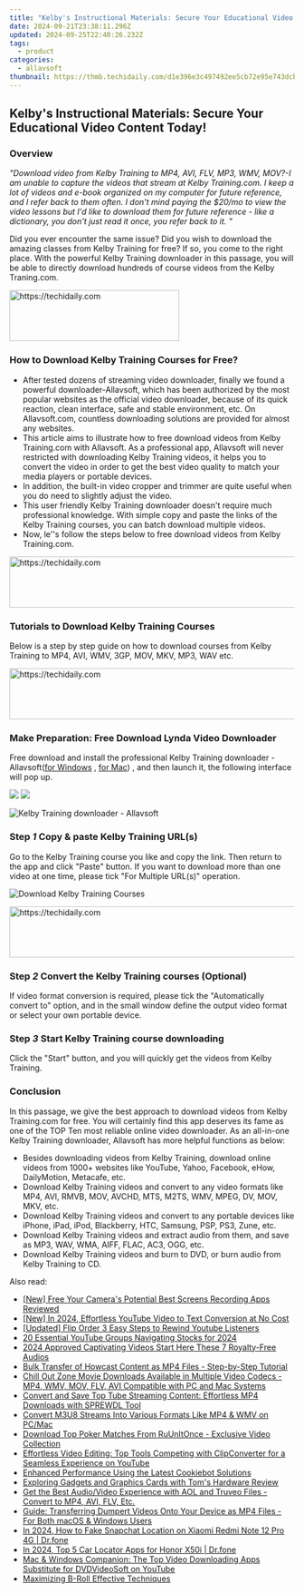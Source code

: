 ```yaml
---
title: "Kelby's Instructional Materials: Secure Your Educational Video Content Today!"
date: 2024-09-21T23:38:11.296Z
updated: 2024-09-25T22:40:26.232Z
tags:
  - product
categories:
  - allavsoft
thumbnail: https://thmb.techidaily.com/d1e396e3c497492ee5cb72e95e743dcb132cd92c3b826346b76ee873a38b74bb.jpg
---
```


## Kelby's Instructional Materials: Secure Your Educational Video Content Today!

### Overview

_"Download video from Kelby Training to MP4, AVI, FLV, MP3, WMV, MOV?-I am unable to capture the videos that stream at Kelby Training.com. I keep a lot of videos and e-book organized on my computer for future reference, and I refer back to them often. I don't mind paying the $20/mo to view the video lessons but I'd like to download them for future reference - like a dictionary, you don't just read it once, you refer back to it. "_

Did you ever encounter the same issue? Did you wish to download the amazing classes from Kelby Training for free? If so, you come to the right place. With the powerful Kelby Training downloader in this passage, you will be able to directly download hundreds of course videos from the Kelby Traning.com.

<!-- affiliate ads begin -->
<a href="https://aligracehair.sjv.io/c/5597632/2006941/19272" target="_top" id="2006941">
  <img src="//a.impactradius-go.com/display-ad/19272-2006941" border="0" alt="https://techidaily.com" width="300" height="90"/>
</a>
<img height="0" width="0" src="https://aligracehair.sjv.io/i/5597632/2006941/19272" style="position:absolute;visibility:hidden;" border="0" />
<!-- affiliate ads end -->

### How to Download Kelby Training Courses for Free?

* After tested dozens of streaming video downloader, finally we found a powerful downloader-Allavsoft, which has been authorized by the most popular websites as the official video downloader, because of its quick reaction, clean interface, safe and stable environment, etc. On Allavsoft.com, countless downloading solutions are provided for almost any websites.
* This article aims to illustrate how to free download videos from Kelby Training.com with Allavsoft. As a professional app, Allavsoft will never restricted with downloading Kelby Training videos, it helps you to convert the video in order to get the best video quality to match your media players or portable devices.
* In addition, the built-in video cropper and trimmer are quite useful when you do need to slightly adjust the video.
* This user friendly Kelby Training downloader doesn't require much professional knowledge. With simple copy and paste the links of the Kelby Training courses, you can batch download multiple videos.
* Now, le''s follow the steps below to free download videos from Kelby Training.com.

<!-- affiliate ads begin -->
<a href="https://ephamedtechinc.pxf.io/c/5597632/2130529/26400" target="_top" id="2130529">
  <img src="//a.impactradius-go.com/display-ad/26400-2130529" border="0" alt="https://techidaily.com" width="728" height="90"/>
</a>
<img height="0" width="0" src="https://ephamedtechinc.pxf.io/i/5597632/2130529/26400" style="position:absolute;visibility:hidden;" border="0" />
<!-- affiliate ads end -->

### Tutorials to Download Kelby Training Courses

Below is a step by step guide on how to download courses from Kelby Training to MP4, AVI, WMV, 3GP, MOV, MKV, MP3, WAV etc.

<!-- affiliate ads begin -->
<a href="https://appsumo.8odi.net/c/5597632/2049382/7443" target="_top" id="2049382">
  <img src="//a.impactradius-go.com/display-ad/7443-2049382" border="0" alt="https://techidaily.com" width="728" height="90"/>
</a>
<img height="0" width="0" src="https://appsumo.8odi.net/i/5597632/2049382/7443" style="position:absolute;visibility:hidden;" border="0" />
<!-- affiliate ads end -->

### Make Preparation: Free Download Lynda Video Downloader

Free download and install the professional Kelby Training downloader - Allavsoft([for Windows](https://tools.techidaily.com/allavsoft/products/) , [for Mac](https://tools.techidaily.com/allavsoft/products/)) , and then launch it, the following interface will pop up.

[![](https://www.allavsoft.com/how-to/../images/how-to/free-download-win.jpg)](https://tools.techidaily.com/allavsoft/products/) [![](https://www.allavsoft.com/how-to/../images/how-to/free-download-mac.jpg)](https://tools.techidaily.com/allavsoft/products/)

![Kelby Training downloader - Allavsoft](https://www.allavsoft.com/how-to/../images/allavsoft/screen-shot-600.jpg)

### Step _1_ Copy & paste Kelby Training URL(s)

Go to the Kelby Training course you like and copy the link. Then return to the app and click "Paste" button. If you want to download more than one video at one time, please tick "For Multiple URL(s)" operation.

![Download Kelby Training Courses](https://www.allavsoft.com/how-to/../images/how-to/lynda-video-downloader/download-lynda-courses.jpg)

<!-- affiliate ads begin -->
<a href="https://aligracehair.sjv.io/c/5597632/2012434/19272" target="_top" id="2012434">
  <img src="//a.impactradius-go.com/display-ad/19272-2012434" border="0" alt="https://techidaily.com" width="728" height="90"/>
</a>
<img height="0" width="0" src="https://aligracehair.sjv.io/i/5597632/2012434/19272" style="position:absolute;visibility:hidden;" border="0" />
<!-- affiliate ads end -->

### Step _2_ Convert the Kelby Training courses (Optional)

If video format conversion is required, please tick the "Automatically convert to" option, and in the small window define the output video format or select your own portable device.

### Step _3_ Start Kelby Training course downloading

Click the "Start" button, and you will quickly get the videos from Kelby Training.

### Conclusion

In this passage, we give the best approach to download videos from Kelby Training.com for free. You will certainly find this app deserves its fame as one of the TOP Ten most reliable online video downloader. As an all-in-one Kelby Training downloader, Allavsoft has more helpful functions as below:

* Besides downloading videos from Kelby Training, download online videos from 1000+ websites like YouTube, Yahoo, Facebook, eHow, DailyMotion, Metacafe, etc.
* Download Kelby Training videos and convert to any video formats like MP4, AVI, RMVB, MOV, AVCHD, MTS, M2TS, WMV, MPEG, DV, MOV, MKV, etc.
* Download Kelby Training videos and convert to any portable devices like iPhone, iPad, iPod, Blackberry, HTC, Samsung, PSP, PS3, Zune, etc.
* Download Kelby Training videos and extract audio from them, and save as MP3, WAV, WMA, AIFF, FLAC, AC3, OGG, etc.
* Download Kelby Training videos and burn to DVD, or burn audio from Kelby Training to CD.

<ins class="adsbygoogle"
     style="display:block"
     data-ad-format="autorelaxed"
     data-ad-client="ca-pub-7571918770474297"
     data-ad-slot="1223367746"></ins>

<ins class="adsbygoogle"
     style="display:block"
     data-ad-client="ca-pub-7571918770474297"
     data-ad-slot="8358498916"
     data-ad-format="auto"
     data-full-width-responsive="true"></ins>

<span class="atpl-alsoreadstyle">Also read:</span>
<div><ul>
<li><a href="https://screen-mirroring-recording.techidaily.com/new-free-your-cameras-potential-best-screens-recording-apps-reviewed/"><u>[New] Free Your Camera's Potential Best Screens Recording Apps Reviewed</u></a></li>
<li><a href="https://facebook-video-share.techidaily.com/new-in-2024-effortless-youtube-video-to-text-conversion-at-no-cost/"><u>[New] In 2024, Effortless YouTube Video to Text Conversion at No Cost</u></a></li>
<li><a href="https://youtube-web.techidaily.com/ed-flip-order-3-easy-steps-to-rewind-youtube-listeners/"><u>[Updated] Flip Order 3 Easy Steps to Rewind Youtube Listeners</u></a></li>
<li><a href="https://youtube-clips.techidaily.com/20-essential-youtube-groups-navigating-stocks-for-2024/"><u>20 Essential YouTube Groups Navigating Stocks for 2024</u></a></li>
<li><a href="https://youtube-data.techidaily.com/approved-captivating-videos-start-here-these-7-royalty-free-audios/"><u>2024 Approved Captivating Videos Start Here These 7 Royalty-Free Audios</u></a></li>
<li><a href="https://win-trending.techidaily.com/bulk-transfer-of-howcast-content-as-mp4-files-step-by-step-tutorial/"><u>Bulk Transfer of Howcast Content as MP4 Files - Step-by-Step Tutorial</u></a></li>
<li><a href="https://win-trending.techidaily.com/chill-out-zone-movie-downloads-available-in-multiple-video-codecs-mp4-wmv-mov-flv-avi-compatible-with-pc-and-mac-systems/"><u>Chill Out Zone Movie Downloads Available in Multiple Video Codecs - MP4, WMV, MOV, FLV, AVI Compatible with PC and Mac Systems</u></a></li>
<li><a href="https://win-trending.techidaily.com/convert-and-save-top-tube-streaming-content-effortless-mp4-downloads-with-sprewdl-tool/"><u>Convert and Save Top Tube Streaming Content: Effortless MP4 Downloads with SPREWDL Tool</u></a></li>
<li><a href="https://win-trending.techidaily.com/convert-m3u8-streams-into-various-formats-like-mp4-and-wmv-on-pcmac/"><u>Convert M3U8 Streams Into Various Formats Like MP4 & WMV on PC/Mac</u></a></li>
<li><a href="https://win-trending.techidaily.com/download-top-poker-matches-from-ruunitonce-exclusive-video-collection/"><u>Download Top Poker Matches From RuUnItOnce - Exclusive Video Collection</u></a></li>
<li><a href="https://win-trending.techidaily.com/effortless-video-editing-top-tools-competing-with-clipconverter-for-a-seamless-experience-on-youtube/"><u>Effortless Video Editing: Top Tools Competing with ClipConverter for a Seamless Experience on YouTube</u></a></li>
<li><a href="https://discover-advanced.techidaily.com/enhanced-performance-using-the-latest-cookiebot-solutions/"><u>Enhanced Performance Using the Latest Cookiebot Solutions</u></a></li>
<li><a href="https://hardware-tips.techidaily.com/exploring-gadgets-and-graphics-cards-with-toms-hardware-review/"><u>Exploring Gadgets and Graphics Cards with Tom's Hardware Review</u></a></li>
<li><a href="https://win-trending.techidaily.com/get-the-best-audiovideo-experience-with-aol-and-truveo-files-convert-to-mp4-avi-flv-etc/"><u>Get the Best Audio/Video Experience with AOL and Truveo Files - Convert to MP4, AVI, FLV, Etc.</u></a></li>
<li><a href="https://win-trending.techidaily.com/guide-transferring-dumpert-videos-onto-your-device-as-mp4-files-for-both-macos-and-windows-users/"><u>Guide: Transferring Dumpert Videos Onto Your Device as MP4 Files - For Both macOS & Windows Users</u></a></li>
<li><a href="https://location-social.techidaily.com/in-2024-how-to-fake-snapchat-location-on-xiaomi-redmi-note-12-pro-4g-drfone-by-drfone-virtual-android/"><u>In 2024, How to Fake Snapchat Location on Xiaomi Redmi Note 12 Pro 4G | Dr.fone</u></a></li>
<li><a href="https://android-location-track.techidaily.com/in-2024-top-5-car-locator-apps-for-honor-x50i-drfone-by-drfone-virtual-android/"><u>In 2024, Top 5 Car Locator Apps for Honor X50i | Dr.fone</u></a></li>
<li><a href="https://win-trending.techidaily.com/mac-and-windows-companion-the-top-video-downloading-apps-substitute-for-dvdvideosoft-on-youtube/"><u>Mac & Windows Companion: The Top Video Downloading Apps Substitute for DVDVideoSoft on YouTube</u></a></li>
<li><a href="https://extra-lessons.techidaily.com/maximizing-b-roll-effective-techniques/"><u>Maximizing B-Roll Effective Techniques</u></a></li>
</ul></div>

